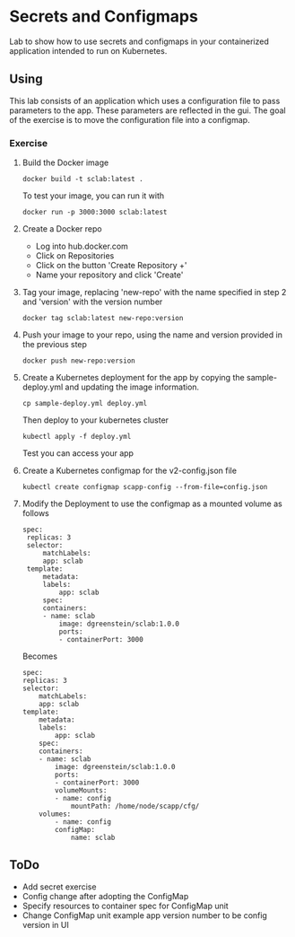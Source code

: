 # Secrets and Configmaps

Lab to show how to use secrets and configmaps in your containerized application intended to run on Kubernetes.

## Using

This lab consists of an application which uses a configuration file to pass parameters to the app.  These parameters are reflected in the gui.  The goal of the exercise is to move the configuration file into a configmap.

### Exercise

1. Build the Docker image

    ```docker build -t sclab:latest .```

   To test your image, you can run it with

    ```docker run -p 3000:3000 sclab:latest```

2. Create a Docker repo

   * Log into hub.docker.com
   * Click on Repositories
   * Click on the button 'Create Repository +'
   * Name your repository and click 'Create'

3. Tag your image, replacing 'new-repo' with the name specified in step 2 and 'version' with the version number

    ```docker tag sclab:latest new-repo:version```

4. Push your image to your repo, using the name and version provided in the previous step

    ```docker push new-repo:version```

5. Create a Kubernetes deployment for the app by copying the sample-deploy.yml and updating the image information.

    ```cp sample-deploy.yml deploy.yml```

   Then deploy to your kubernetes cluster

    ```kubectl apply -f deploy.yml```

   Test you can access your app

6. Create a Kubernetes configmap for the v2-config.json file

   ```kubectl create configmap scapp-config --from-file=config.json```

7. Modify the Deployment to use the configmap as a mounted volume as follows

   ```
   spec:
    replicas: 3
    selector:
        matchLabels:
        app: sclab
    template:
        metadata:
        labels:
            app: sclab
        spec:
        containers:
        - name: sclab
            image: dgreenstein/sclab:1.0.0
            ports:
            - containerPort: 3000
    ```

    Becomes

    ```
    spec:
    replicas: 3
    selector:
        matchLabels:
        app: sclab
    template:
        metadata:
        labels:
            app: sclab
        spec:
        containers:
        - name: sclab
            image: dgreenstein/sclab:1.0.0
            ports:
            - containerPort: 3000
            volumeMounts:
            - name: config
                mountPath: /home/node/scapp/cfg/
        volumes:
            - name: config
            configMap:
                name: sclab
    ```

## ToDo

* Add secret exercise
* Config change after adopting the ConfigMap
* Specify resources to container spec for ConfigMap unit
* Change ConfigMap unit example app version number to be config version in UI
